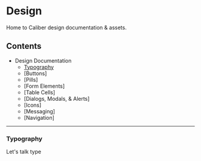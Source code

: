 # Design

Home to Caliber design documentation & assets.

## Contents

* Design Documentation
  * [Typography](#typography)
  * [Buttons]
  * [Pills]
  * [Form Elements]
  * [Table Cells]
  * [Dialogs, Modals, & Alerts]
  * [Icons]
  * [Messaging]
  * [Navigation]

---

### Typography ###

Let's talk type

